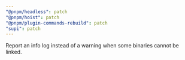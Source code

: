 ```yaml
---
"@pnpm/headless": patch
"@pnpm/hoist": patch
"@pnpm/plugin-commands-rebuild": patch
"supi": patch
---
```


Report an info log instead of a warning when some binaries cannot be linked.
